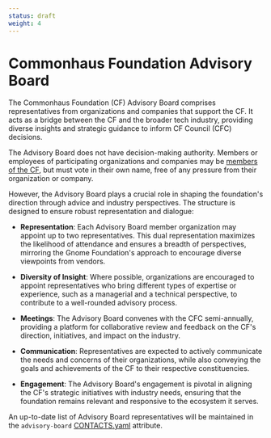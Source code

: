 ```yaml
---
status: draft
weight: 4
---
```

# Commonhaus Foundation Advisory Board

The Commonhaus Foundation (CF) Advisory Board comprises representatives from organizations and companies that support the CF. It acts as a bridge between the CF and the broader tech industry, providing diverse insights and strategic guidance to inform CF Council (CFC) decisions.

The Advisory Board does not have decision-making authority. Members or employees of participating organizations and companies may be [members of the CF][membership], but must vote in their own name, free of any pressure from their organization or company.

However, the Advisory Board plays a crucial role in shaping the foundation's direction through advice and industry perspectives. The structure is designed to ensure robust representation and dialogue:

- **Representation**: Each Advisory Board member organization may appoint up to two representatives. This dual representation maximizes the likelihood of attendance and ensures a breadth of perspectives, mirroring the Gnome Foundation's approach to encourage diverse viewpoints from vendors.

- **Diversity of Insight**: Where possible, organizations are encouraged to appoint representatives who bring different types of expertise or experience, such as a managerial and a technical perspective, to contribute to a well-rounded advisory process.

- **Meetings**: The Advisory Board convenes with the CFC semi-annually, providing a platform for collaborative review and feedback on the CF's direction, initiatives, and impact on the industry.

- **Communication**: Representatives are expected to actively communicate the needs and concerns of their organizations, while also conveying the goals and achievements of the CF to their respective constituencies.

- **Engagement**: The Advisory Board's engagement is pivotal in aligning the CF's strategic initiatives with industry needs, ensuring that the foundation remains relevant and responsive to the ecosystem it serves.

An up-to-date list of Advisory Board representatives will be maintained in the `advisory-board` [CONTACTS.yaml][] attribute.

[membership]: ./2-cf-membership.md
[CONTACTS.yaml]: https://github.com/commonhaus/foundation-draft/blob/main/CONTACTS.yaml